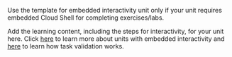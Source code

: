 Use the template for embedded interactivity unit only if your unit requires embedded Cloud Shell for completing exercises/labs.

Add the learning content, including the steps for interactivity, for your unit here. Click [here](https://review.docs.microsoft.com/en-us/learn-docs/docs/unit-add-embedded-interactivity?branch=master) to learn more about units with embedded interactivity and [here](https://review.docs.microsoft.com/en-us/learn-docs/docs/unit-add-task-validation?branch=master) to learn how task validation works.